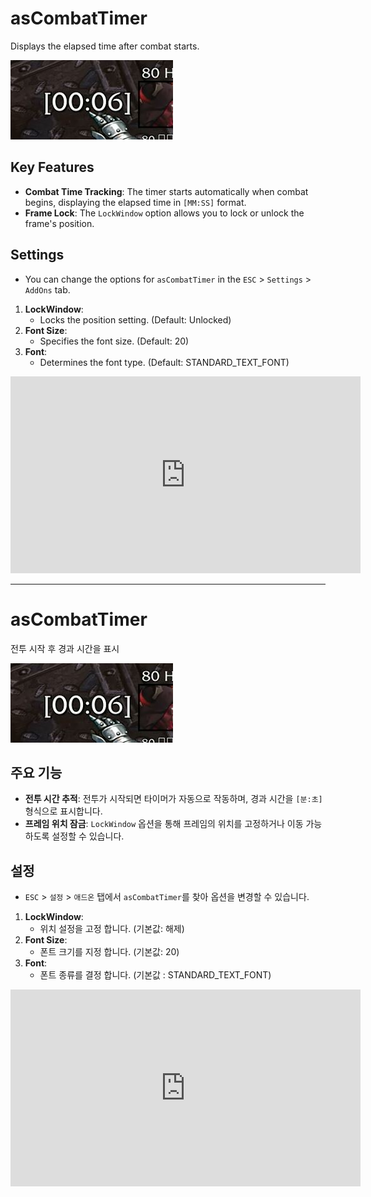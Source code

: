 # asCombatTimer

Displays the elapsed time after combat starts.

![asCombatTimer](https://github.com/aspilla/asMOD/blob/main/.Pictures/asCombatTimer.jpg?raw=true)

## Key Features

*   **Combat Time Tracking**: The timer starts automatically when combat begins, displaying the elapsed time in `[MM:SS]` format.
*   **Frame Lock**: The `LockWindow` option allows you to lock or unlock the frame's position.

## Settings
*   You can change the options for `asCombatTimer` in the `ESC` > `Settings` > `AddOns` tab.
1.  **LockWindow**:
    *   Locks the position setting. (Default: Unlocked)
2.  **Font Size**:
    *   Specifies the font size. (Default: 20)
3.  **Font**:
    *   Determines the font type. (Default: STANDARD_TEXT_FONT)

<iframe width="560" height="315" src="https://www.youtube.com/embed/WYAnYfkfkcE?si=zNLOQ2_tpL_QaF1n" title="YouTube video player" frameborder="0" allow="accelerometer; autoplay; clipboard-write; encrypted-media; gyroscope; picture-in-picture; web-share" referrerpolicy="strict-origin-when-cross-origin" allowfullscreen></iframe>

---

# asCombatTimer

전투 시작 후 경과 시간을 표시

![asCombatTimer](https://github.com/aspilla/asMOD/blob/main/.Pictures/asCombatTimer.jpg?raw=true)

## 주요 기능

*   **전투 시간 추적**: 전투가 시작되면 타이머가 자동으로 작동하며, 경과 시간을 `[분:초]` 형식으로 표시합니다.
*   **프레임 위치 잠금**: `LockWindow` 옵션을 통해 프레임의 위치를 고정하거나 이동 가능하도록 설정할 수 있습니다.

## 설정
*   `ESC` > `설정` > `애드온` 탭에서 `asCombatTimer`를 찾아 옵션을 변경할 수 있습니다.
1.  **LockWindow**:
    *   위치 설정을 고정 합니다. (기본값: 해제)
2.  **Font Size**:
    *   폰트 크기를 지정 합니다. (기본값: 20)
3.  **Font**:
    *   폰트 종류를 결정 합니다. (기본값 : STANDARD_TEXT_FONT)

<iframe width="560" height="315" src="https://www.youtube.com/embed/WYAnYfkfkcE?si=zNLOQ2_tpL_QaF1n" title="YouTube video player" frameborder="0" allow="accelerometer; autoplay; clipboard-write; encrypted-media; gyroscope; picture-in-picture; web-share" referrerpolicy="strict-origin-when-cross-origin" allowfullscreen></iframe>